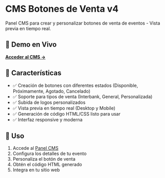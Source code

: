 # CMS Botones de Venta v4

Panel CMS para crear y personalizar botones de venta de eventos - Vista previa en tiempo real.

## 🚀 Demo en Vivo

**[Acceder al CMS →](https://tk-button-component.vercel.app/)**

## 📱 Características

- ✅ Creación de botones con diferentes estados (Disponible, Próximamente, Agotado, Cancelado)
- ✅ Soporte para tipos de venta (Interbank, General, Personalizada)
- ✅ Subida de logos personalizados
- ✅ Vista previa en tiempo real (Desktop y Mobile)
- ✅ Generación de código HTML/CSS listo para usar
- ✅ Interfaz responsive y moderna

## 🎯 Uso

1. Accede al [Panel CMS](https://tk-button-component.vercel.app/)
2. Configura los detalles de tu evento
3. Personaliza el botón de venta
4. Obtén el código HTML generado
5. Integra en tu sitio web
